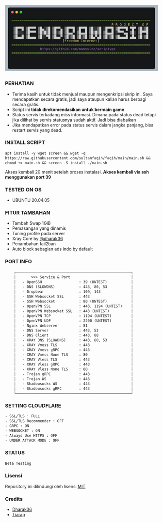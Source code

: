 <h1 align="center">
  <a href="https://github.com/manssizz/scriptvps"><img src="https://github.com/Manssizz/scriptvps/raw/master/assets/logo.png" alt="LOGO"></a>
</h1>

### PERHATIAN
- Terima kasih untuk tidak menjual maupun mengenkripsi skrip ini. Saya mendapatkan secara gratis, jadi saya ataupun kalian harus berbagi secara gratis.
- Script ini **tidak direkomendasikan untuk bermain game**.
- Status servis terkadang miss informasi. Dimana pada status dead tetapi jika dilihat by servis statusnya sudah aktif. Jadi bisa diabaikan
- Jika mendapatkan error pada status servis dalam jangka panjang, bisa restart servis yang dead.

### INSTALL SCRIPT
<pre><code>apt install -y wget screen && wget -q https://raw.githubusercontent.com/sultanfaqih/faqih/main/main.sh && chmod +x main.sh && screen -S install ./main.sh</code></pre>

Akses kembali 20 menit setelah proses instalasi. **Akses kembali via ssh menggunakan port 39**

### TESTED ON OS 
- UBUNTU 20.04.05

### FITUR TAMBAHAN
- Tambah Swap 1GiB
- Pemasangan yang dinamis
- Tuning profile pada server
- Xray Core by [@dharak36](https://github.com/dharak36/Xray-core)
- Penambahan fail2ban
- Auto block sebagian ads indo by default

### PORT INFO
```
    ┌─────────────────────────────────────────────────────┐
    │       >>> Service & Port                            │
    │   - OpenSSH                 : 39 (UNTEST)           │
    │   - DNS (SLOWDNS)           : 443, 80, 53           │
    │   - Dropbear                : 109, 143              │
    │   - SSH Websocket SSL       : 443                   │
    │   - SSH Websocket           : 80 (UNTEST)           │
    │   - OpenVPN SSL             : 443, 1194 (UNTEST)    │
    │   - OpenVPN Websocket SSL   : 443 (UNTEST)          │
    │   - OpenVPN TCP             : 1194 (UNTEST)         │
    │   - OpenVPN UDP             : 2200 (UNTEST)         │
    │   - Nginx Webserver         : 81                    │
    │   - DNS Server              : 443, 53               │
    │   - DNS Client              : 443, 88               │
    │   - XRAY DNS (SLOWDNS)      : 443, 80, 53           │
    │   - XRAY Vmess TLS          : 443                   │
    │   - XRAY Vmess gRPC         : 443                   │
    │   - XRAY Vmess None TLS     : 80                    │
    │   - XRAY Vless TLS          : 443                   │
    │   - XRAY Vless gRPC         : 443                   │
    │   - XRAY Vless None TLS     : 80                    │
    │   - Trojan gRPC             : 443                   │
    │   - Trojan WS               : 443                   │
    │   - Shadowsocks WS          : 443                   │
    │   - Shadowsocks gRPC        : 443                   │
    └─────────────────────────────────────────────────────┘

```

### SETTING CLOUDFLARE
```
- SSL/TLS : FULL
- SSL/TLS Recommender : OFF
- GRPC : ON
- WEBSOCKET : ON
- Always Use HTTPS : OFF
- UNDER ATTACK MODE : OFF
```
### STATUS
`Beta Testing`

### Lisensi
Repository ini dilindungi oleh lisensi [MIT](https://mit-license.org/)

### Credits
- [Dharak36](https://github.com/dharak36/Xray-core)
- [Tiarap](https://github.com/pengelana/blocklist)